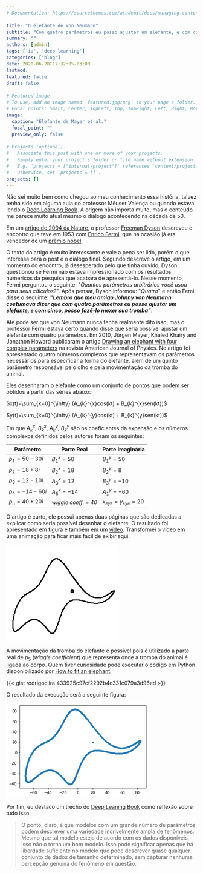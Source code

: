 ```yaml
---
# Documentation: https://sourcethemes.com/academic/docs/managing-content/

title: "O elefante de Von Neumann"
subtitle: "Com quatro parâmetros eu posso ajustar um elefante, e com cinco, posso fazê-lo mexer sua tromba"
summary: ""
authors: [admin]
tags: ['ia', 'deep learning']
categories: ['blog']
date: 2020-06-28T17:32:05-03:00
lastmod:
featured: false
draft: false

# Featured image
# To use, add an image named `featured.jpg/png` to your page's folder.
# Focal points: Smart, Center, TopLeft, Top, TopRight, Left, Right, BottomLeft, Bottom, BottomRight.
image:
  caption: "Elefante de Mayer et al."
  focal_point: ""
  preview_only: false

# Projects (optional).
#   Associate this post with one or more of your projects.
#   Simply enter your project's folder or file name without extension.
#   E.g. `projects = ["internal-project"]` references `content/project/deep-learning/index.md`.
#   Otherwise, set `projects = []`.
projects: []
---
```



Não sei muito bem como chegou ao meu conhecimento essa história, talvez tenha sido em alguma aula do professor Mêuser Valença ou quando estava lendo o [Deep Learning Book](http://deeplearningbook.com.br/). A origem não importa muito, mas o conteúdo me parece muito atual mesmo o diálogo acontecendo na década de 50. 

Em um [artigo de 2004 da Nature](https://doi.org/10.1038/427297a), o professor [Freeman Dyson](https://pt.wikipedia.org/wiki/Freeman_Dyson) descreveu o encontro que teve em 1953 com [Enrico Fermi](https://pt.wikipedia.org/wiki/Enrico_Fermi), que na ocasião já era vencedor de um [prêmio nobel](https://www.nobelprize.org/prizes/physics/1938/fermi/facts/). 

O texto do artigo é muito interessante e vale a pena ser lido, porém o que interessa para o post é o diálogo final. Segundo descreve o artigo, em um momento do encontro, já desesperado pelo que tinha ouvido, Dyson questionou se Fermi não estava impressionado com os resultados numéricos da pesquisa que acabara de apresentá-lo. Nesse momento, Fermi perguntou o seguinte: "*Quantos parâmetros arbitrários você usou para seus cálculos?*". Após pensar, Dyson informou: "*Quatro*" e então Femi disse o seguinte: **"*Lembro que meu amigo Johnny von Neumann costumava dizer que com quatro parâmetros eu posso ajustar um elefante, e com cinco, posso fazê-lo mexer sua tromba*"**.

Até pode ser que von Neumann nunca tenha realmente dito isso, mas o professor Fermi estava certo quando disse que seria possível ajustar um elefante com quatro parâmetros. Em 2010, Jürgen Mayer, Khaled Khairy and Jonathon Howard publicaram o artigo [Drawing an elephant with four complex parameters](https://doi.org/10.1119/1.3254017) na revista American Journal of Physics. No artigo foi apresentado quatro números complexos que representavam os parâmetros necessários para especificar a forma do elefante, além de um quinto parâmetro responsável pelo olho e pela movimentação da tromba do animal. 

Eles desenharam o elefante como um conjunto de pontos que podem ser obtidos a partir das séries abaixo: 

$x(t)=\sum_{k=0}^{\infty} (A_{k}^{x}cos(kt) + B_{k}^{x}sen(kt))$

$y(t)=\sum_{k=0}^{\infty} (A_{k}^{y}cos(kt) + B_{k}^{y}sen(kt))$

Em que $A_{k}^{x}$, $B_{k}^{x}$, $A_{k}^{y}$, $B_{k}^{y}$ são os coeficientes da expansão e os números complexos definidos pelos autores foram os seguintes:

|      Parâmetro         | Parte Real          | Parte Imaginária         |
|------------------------|---------------------|--------------------------|
| $p_1 = 50 - 30i$       | $B^x_1 = 50$        | $B^y_1 = 50$             |
| $p_2 = 18 + 8i$        | $B^x_2 = 18$        | $B^y_2 = 8$              |
| $p_3 = 12 - 10i$       | $A^x_3 = 12$        | $B^y_3 = -10$            |
| $p_4 = -14-60i$        | $A^x_5 =-14$        | $A^y_1 = -60$            | 
| $p_5 = 40+20i$         | *wiggle coeff. = 40*| $x_{eye} = y_{eye} = 20$ |


O artigo é curto, ele possui apenas duas páginas que são dedicadas a explicar como seria possível desenhar o elefante. O resultado foi apresentado em figura e também em um [vídeo](https://aapt.scitation.org/doi/suppl/10.1119/1.3254017). Transformei o vídeo em uma animação para ficar mais fácil de exibir aqui. 

![gif](./elefante_animacao.gif)

A movimentação da tromba do elefante é possível pois é utilizado a parte real de $p_5$ (*wiggle coefficient*) que representa onde a tromba do animal é ligada ao corpo. Quem tiver curiosidade pode executar o código em Python disponibilizado por [How to fit an elephant](https://www.johndcook.com/blog/2011/06/21/how-to-fit-an-elephant/).

{{< gist rodrigoclira 433925c97cf2292b4c331c079a3d96ed >}}

O resultado da execução será a seguinte figura:
 
![jpg](./elefante.jpg)

Por fim, eu destaco um trecho do [Deep Leaning Book]((http://deeplearningbook.com.br/overfitting-e-regularizacao-parte-1/)) como reflexão sobre tudo isso.

> O ponto, claro, é que modelos com um grande número de parâmetros podem descrever uma variedade incrivelmente ampla de fenômenos. Mesmo que tal modelo esteja de acordo com os dados disponíveis, isso não o torna um bom modelo. Isso pode significar apenas que há liberdade suficiente no modelo que pode descrever quase qualquer conjunto de dados de tamanho determinado, sem capturar nenhuma percepção genuína do fenômeno em questão.






